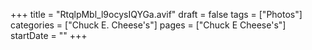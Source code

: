 +++
title = "RtqlpMbl_l9ocysIQYGa.avif"
draft = false
tags = ["Photos"]
categories = ["Chuck E. Cheese's"]
pages = ["Chuck E Cheese's"]
startDate = ""
+++
